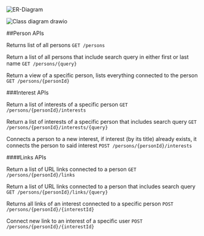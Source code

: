 ![ER-Diagram](https://github.com/bentonaw/MinimalAPIproject/assets/98620169/a10c5075-743a-426f-9a8f-e3eed7a93dc2)


![Class diagram drawio](https://github.com/bentonaw/MinimalAPIproject/assets/98620169/18f0891e-ba4e-4917-8f67-4f9ad85bad54)


##Person APIs

Returns list of all persons
`GET /persons`

Return a list of all persons that include search query in either first or last name
`GET /persons/{query}`

Return a view of a specific person, lists everything connected to the person
`GET /persons/{personId}`

###Interest APIs

Return a list of interests of a specific person
`GET /persons/{personId}/interests`

Return a list of interests of a specific person that includes search query
`GET /persons/{personId}/interests/{query}`

Connects a person to a new interest, if interest (by its title) already exists, it connects the person to said interest
`POST /persons/{personId}/interests`

####Links APIs

Return a list of URL links connected to a person
`GET /persons/{personId}/links`

Return a list of URL links connected to a person that includes search query
`GET /persons/{personId}/links/{query}`

Returns all links of an interest connected to a specific person
`POST /persons/{personId}/{interestId}`

Connect new link to an interest of a specific user
`POST /persons/{personId}/{interestId}`
